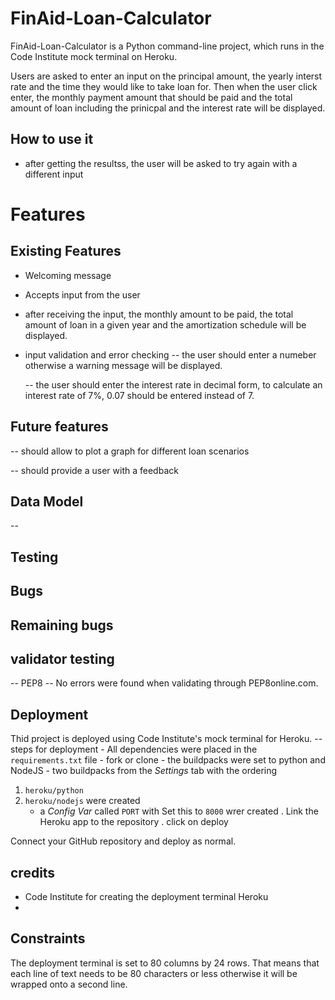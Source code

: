 # FinAid-Loan-Calculator

FinAid-Loan-Calculator is a Python command-line project, which runs in the Code Institute mock terminal on Heroku. 

Users are asked to enter an input on the principal amount, the yearly interst rate and the time they would like to take loan for. Then when the user click enter, the monthly payment amount that should be paid and the total amount of loan including the prinicpal and the interest rate will be displayed. 

## How to use it 

- after getting the resultss, the user will be asked to try again with a different input


# Features
## Existing Features

- Welcoming message
- Accepts input from the user
- after receiving the input, the monthly amount to be paid, the total amount of loan in a given year and the amortization schedule will be displayed.
- input validation and error checking
    -- the user should enter a numeber otherwise   a warning message will be displayed. 

    -- the user should enter the interest rate in decimal form, to calculate an interest rate of 7%, 0.07 should be entered instead of 7.

## Future features 

--  should allow to plot a graph for different loan scenarios 

-- should provide a user with a feedback 


## Data Model 

--


## Testing 



## Bugs 



## Remaining bugs


## validator testing

 -- PEP8
  --  No errors were found when validating through PEP8online.com.


## Deployment

Thid project is deployed using Code Institute's mock terminal for Heroku. 
    -- steps for deployment 
     - All dependencies were placed in the `requirements.txt` file
     - fork or clone 
     - the buildpacks were set to python and NodeJS
     - two buildpacks from the _Settings_ tab with the ordering 
1. `heroku/python`
2. `heroku/nodejs` were created
      -  a _Config Var_ called `PORT` with Set this to `8000` wrer created 
            . Link the Heroku app to the repository
            . click on deploy
    
Connect your GitHub repository and deploy as normal.

## credits

-  Code Institute for creating the deployment terminal Heroku 
- 

## Constraints

The deployment terminal is set to 80 columns by 24 rows. That means that each line of text needs to be 80 characters or less otherwise it will be wrapped onto a second line.


